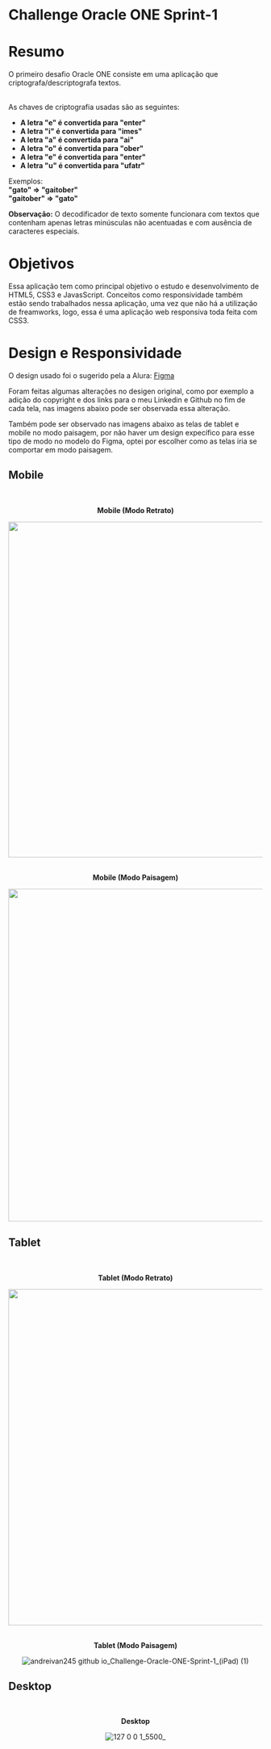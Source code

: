 # Challenge Oracle ONE Sprint-1


# Resumo 
<p>O primeiro desafio Oracle ONE consiste em uma aplicação que criptografa/descriptografa textos.<br>

<br>As chaves de criptografia usadas são as seguintes:</p>

<ul>
  <li><strong>A letra "e" é convertida para "enter"</strong></li>
  <li><strong>A letra "i" é convertida para "imes"</strong></li>
  <li><strong>A letra "a" é convertida para "ai"</strong></li>
  <li><strong>A letra "o" é convertida para "ober"</strong></li>
  <li><strong>A letra "e" é convertida para "enter"</strong></li>
  <li><strong>A letra "u" é convertida para "ufatr"</strong></li>
</ul>

Exemplos:<br>
<strong>"gato" => "gaitober"<br></strong>
<strong>"gaitober" => "gato"<br></strong>
<p><strong>Observação:</strong> O decodificador de texto somente funcionara com textos que contenham apenas letras minúsculas não acentuadas e com ausência de caracteres especiais.</p>

# Objetivos
<p>Essa aplicação tem como principal objetivo o estudo e desenvolvimento de HTML5, CSS3 e JavasScript. Conceitos como responsividade também estão sendo trabalhados nessa aplicação, uma vez que não há a utilização de freamworks, logo, essa é uma aplicação web responsiva toda feita com CSS3.</p>

# Design e Responsividade

<p>O design usado foi o sugerido pela a Alura: <a href="https://www.figma.com/file/tvFEYhVfZTjdJ5P24RGV21/Alura-Challenge---Desafio-1---L%C3%B3gica?node-id=2%3A213">Figma</a></p>
<p>Foram feitas algumas alterações no desigen original, como por exemplo a adição do copyright e dos links para o meu Linkedin e Github no fim de cada tela, nas imagens abaixo pode ser observada essa alteração.</p>
<p>Também pode ser observado nas imagens abaixo as telas de tablet e mobile no modo paisagem, por não haver um design expecífico para esse tipo de modo no modelo do Figma, optei por escolher como as telas iria se comportar em modo paisagem.</p>

<h2>Mobile</h2>
<div align="center">
<br>
<p><strong>Mobile (Modo Retrato)</strong></p>

  
 <img src="https://user-images.githubusercontent.com/71799866/166117762-03d1b53d-5213-4d25-b32e-8f6380233655.png"  height="665px" />

  
 </div>
 
 <div align="center">
<br> 
<p><strong>Mobile (Modo Paisagem)</strong></p>

 
 <img src="https://user-images.githubusercontent.com/71799866/166117927-5e7b029a-1c51-4ddb-b961-2e697c1c2901.png"  height="659px" />

  
 </div>
 

<h2>Tablet</h2>
<div align="center">
<br>
<p><strong>Tablet (Modo Retrato)</strong></p>

 <img src="https://user-images.githubusercontent.com/71799866/166117397-65cc8f19-8d1d-49bc-909b-7d02ddc64f50.png"  height="666px" />

  
 </div>
 
 <div align="center">
<br>
<p><strong>Tablet (Modo Paisagem)</strong></p>

  
![andreivan245 github io_Challenge-Oracle-ONE-Sprint-1_(iPad) (1)](https://user-images.githubusercontent.com/71799866/166117444-fceb67e2-9d05-4b92-bee6-395334ec61ae.png)

 </div>

<h2>Desktop</h2>

<div align="center">
<br>
<p><strong>Desktop</strong></p>

![127 0 0 1_5500_](https://user-images.githubusercontent.com/71799866/166118261-042a55b9-cf98-47b5-a17b-e60c492b883b.png)



  
 </div>
 

